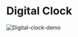# Digital Clock
![Digital-clock-demo](https://user-images.githubusercontent.com/100797809/168604921-4b6e2b59-cdac-4dfc-b732-3c424bddc56c.png)
